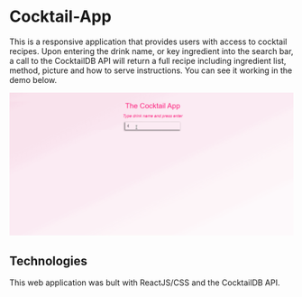 # Cocktail-App

This is a responsive application that provides users with access to cocktail recipes. Upon entering the drink name, or key ingredient into the search bar, a call to the CocktailDB API will return a full recipe including ingredient list, method, picture and how to serve instructions. You can see it working in the demo below.

![](cocktailApp.gif)

## Technologies

This web application was bult with ReactJS/CSS and the CocktailDB API.
